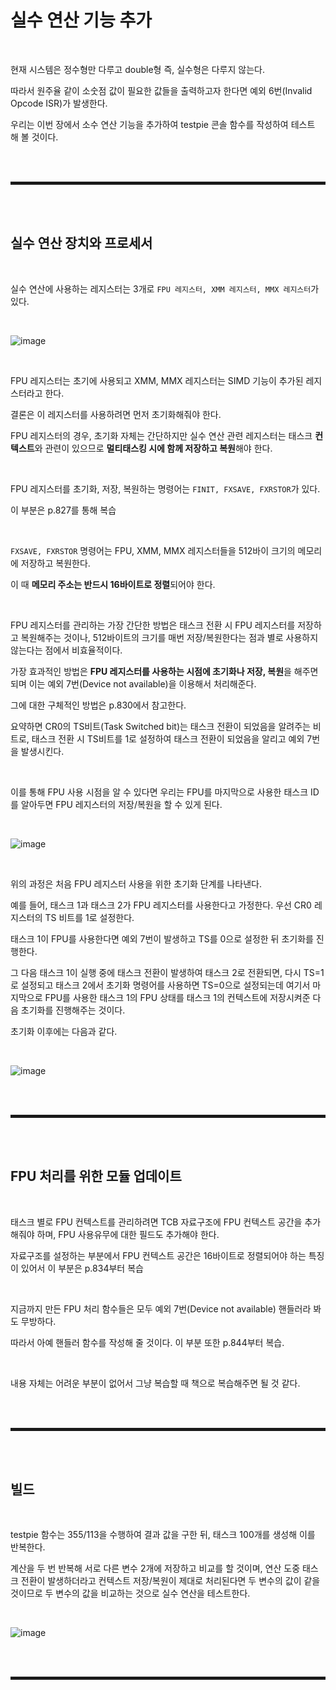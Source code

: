 # 실수 연산 기능 추가

<br>

현재 시스템은 정수형만 다루고 double형 즉, 실수형은 다루지 않는다.

따라서 원주율 같이 소숫점 값이 필요한 값들을 출력하고자 한다면 예외 6번(Invalid Opcode ISR)가 발생한다.

우리는 이번 장에서 소수 연산 기능을 추가하여 testpie 콘솔 함수를 작성하여 테스트 해 볼 것이다.

<br><br>
<hr style="border: 2px solid;">
<br><br>

## 실수 연산 장치와 프로세서

<br>

실수 연산에 사용하는 레지스터는 3개로 ```FPU 레지스터, XMM 레지스터, MMX 레지스터```가 있다.

<br>

![image](https://user-images.githubusercontent.com/52172169/203735466-b063ccc1-3a3b-4a60-99e3-7d6cbb0264ca.png)

<br>

FPU 레지스터는 초기에 사용되고 XMM, MMX 레지스터는 SIMD 기능이 추가된 레지스터라고 한다.

결론은 이 레지스터를 사용하려면 먼저 초기화해줘야 한다.

FPU 레지스터의 경우, 초기화 자체는 간단하지만 실수 연산 관련 레지스터는 태스크 **컨텍스트**와 관련이 있으므로 **멀티태스킹 시에 함께 저장하고 복원**해야 한다. 

<br>

FPU 레지스터를 초기화, 저장, 복원하는 명령어는 ```FINIT, FXSAVE, FXRSTOR```가 있다.

이 부분은 p.827를 통해 복습

<br>

```FXSAVE, FXRSTOR``` 명령어는 FPU, XMM, MMX 레지스터들을 512바이 크기의 메모리에 저장하고 복원한다.

이 때 **메모리 주소는 반드시 16바이트로 정렬**되어야 한다.

<br>

FPU 레지스터를 관리하는 가장 간단한 방법은 태스크 전환 시 FPU 레지스터를 저장하고 복원해주는 것이나, 512바이트의 크기를 매번 저장/복원한다는 점과 별로 사용하지 않는다는 점에서 비효율적이다.

가장 효과적인 방법은 **FPU 레지스터를 사용하는 시점에 초기화나 저장, 복원**을 해주면 되며 이는 예외 7번(Device not available)을 이용해서 처리해준다.

그에 대한 구체적인 방법은 p.830에서 참고한다.

요약하면 CR0의 TS비트(Task Switched bit)는 태스크 전환이 되었음을 알려주는 비트로, 태스크 전환 시 TS비트를 1로 설정하여 태스크 전환이 되었음을 알리고 예외 7번을 발생시킨다.

<br>

이를 통해 FPU 사용 시점을 알 수 있다면 우리는 FPU를 마지막으로 사용한 태스크 ID를 알아두면 FPU 레지스터의 저장/복원을 할 수 있게 된다.

<br>

![image](https://user-images.githubusercontent.com/52172169/203815040-f202b77e-48f5-42f5-86be-cc7d812f9795.png)

<br>

위의 과정은 처음 FPU 레지스터 사용을 위한 초기화 단계를 나타낸다.

예를 들어, 태스크 1과 태스크 2가 FPU 레지스터를 사용한다고 가정한다. 우선 CR0 레지스터의 TS 비트를 1로 설정한다.

태스크 1이 FPU를 사용한다면 예외 7번이 발생하고 TS를 0으로 설정한 뒤 초기화를 진행한다.

그 다음 태스크 1이 실행 중에 태스크 전환이 발생하여 태스크 2로 전환되면, 다시 TS=1로 설정되고 태스크 2에서 초기화 명령어를 사용하면 TS=0으로 설정되는데 여기서 마지막으로 FPU를 사용한 태스크 1의 FPU 상태를 태스크 1의 컨텍스트에 저장시켜준 다음 초기화를 진행해주는 것이다.

초기화 이후에는 다음과 같다.

<br>

![image](https://user-images.githubusercontent.com/52172169/203815832-e877868f-d9fa-4d4d-ac11-07d944cbe810.png)

<br><br>
<hr style="border: 2px solid;">
<br><br>

## FPU 처리를 위한 모듈 업데이트

<br>

태스크 별로 FPU 컨텍스트를 관리하려면 TCB 자료구조에 FPU 컨텍스트 공간을 추가해줘야 하며, FPU 사용유무에 대한 필드도 추가해야 한다.

자료구조를 설정하는 부분에서 FPU 컨텍스트 공간은 16바이트로 정렬되어야 하는 특징이 있어서 이 부분은 p.834부터 복습

<br>

지금까지 만든 FPU 처리 함수들은 모두 예외 7번(Device not available) 핸들러라 봐도 무방하다.

따라서 아예 핸들러 함수를 작성해 줄 것이다. 이 부분 또한 p.844부터 복습.

<br>

내용 자체는 어려운 부분이 없어서 그냥 복습할 때 책으로 복습해주면 될 것 같다.

<br><br>
<hr style="border: 2px solid;">
<br><br>

## 빌드

<br>

testpie 함수는 355/113을 수행하여 결과 값을 구한 뒤, 태스크 100개를 생성해 이를 반복한다.

계산을 두 번 반복해 서로 다른 변수 2개에 저장하고 비교를 할 것이며, 연산 도중 태스크 전환이 발생하더라고 컨텍스트 저장/복원이 제대로 처리된다면 두 변수의 값이 같을 것이므로 두 변수의 값을 비교하는 것으로 실수 연산을 테스트한다.

<br>

![image](https://user-images.githubusercontent.com/52172169/203916450-f9ef38e0-3a07-4727-86a2-370fe5073892.png)

<br><br>
<hr style="border: 2px solid;">
<br><br>
